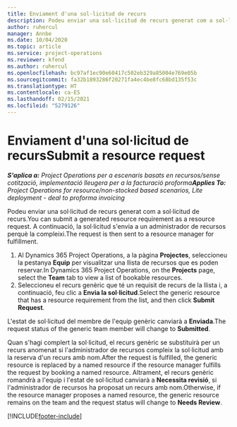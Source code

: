```yaml
---
title: Enviament d'una sol·licitud de recurs
description: Podeu enviar una sol·licitud de recurs generat com a sol·licitud de recurs. A continuació, la sol·licitud s'envia a un administrador de recursos perquè la compleixi.
author: ruhercul
manager: Annbe
ms.date: 10/04/2020
ms.topic: article
ms.service: project-operations
ms.reviewer: kfend
ms.author: ruhercul
ms.openlocfilehash: bc97af1ec90e60417c502eb329a85004e769e05b
ms.sourcegitcommit: fa32b1893286f20271fa4ec4be8fc68bd135f53c
ms.translationtype: HT
ms.contentlocale: ca-ES
ms.lasthandoff: 02/15/2021
ms.locfileid: "5279126"
---
```

# <a name="submit-a-resource-request"></a><span data-ttu-id="25bf2-104">Enviament d'una sol·licitud de recurs</span><span class="sxs-lookup"><span data-stu-id="25bf2-104">Submit a resource request</span></span>

<span data-ttu-id="25bf2-105">_**S'aplica a:** Project Operations per a escenaris basats en recursos/sense cotització, implementació lleugera per a la facturació proforma_</span><span class="sxs-lookup"><span data-stu-id="25bf2-105">_**Applies To:** Project Operations for resource/non-stocked based scenarios, Lite deployment - deal to proforma invoicing_</span></span>

<span data-ttu-id="25bf2-106">Podeu enviar una sol·licitud de recurs generat com a sol·licitud de recurs.</span><span class="sxs-lookup"><span data-stu-id="25bf2-106">You can submit a generated resource requirement as a resource request.</span></span> <span data-ttu-id="25bf2-107">A continuació, la sol·licitud s'envia a un administrador de recursos perquè la compleixi.</span><span class="sxs-lookup"><span data-stu-id="25bf2-107">The request is then sent to a resource manager for fulfillment.</span></span>

1. <span data-ttu-id="25bf2-108">Al Dynamics 365 Project Operations, a la pàgina **Projectes**, seleccioneu la pestanya **Equip** per visualitzar una llista de recursos que es poden reservar.</span><span class="sxs-lookup"><span data-stu-id="25bf2-108">In Dynamics 365 Project Operations, on the **Projects** page, select the **Team** tab to view a list of bookable resources.</span></span> 
2. <span data-ttu-id="25bf2-109">Seleccioneu el recurs genèric que té un requisit de recurs de la llista i, a continuació, feu clic a **Envia la sol·licitud**.</span><span class="sxs-lookup"><span data-stu-id="25bf2-109">Select the generic resource that has a resource requirement from the list, and then click **Submit Request**.</span></span>

<span data-ttu-id="25bf2-110">L'estat de sol·licitud del membre de l'equip genèric canviarà a **Enviada**.</span><span class="sxs-lookup"><span data-stu-id="25bf2-110">The request status of the generic team member will change to **Submitted**.</span></span>

<span data-ttu-id="25bf2-111">Quan s'hagi complert la sol·licitud, el recurs genèric se substituirà per un recurs anomenat si l'administrador de recursos compleix la sol·licitud amb la reserva d'un recurs amb nom.</span><span class="sxs-lookup"><span data-stu-id="25bf2-111">After the request is fulfilled, the generic resource is replaced by a named resource if the resource manager fulfills the request by booking a named resource.</span></span> <span data-ttu-id="25bf2-112">Altrament, el recurs genèric romandrà a l'equip i l'estat de sol·licitud canviarà a **Necessita revisió**, si l'administrador de recursos ha proposat un recurs amb nom.</span><span class="sxs-lookup"><span data-stu-id="25bf2-112">Otherwise, if the resource manager proposes a named resource, the generic resource remains on the team and the request status will change to **Needs Review**.</span></span>


[!INCLUDE[footer-include](../includes/footer-banner.md)]